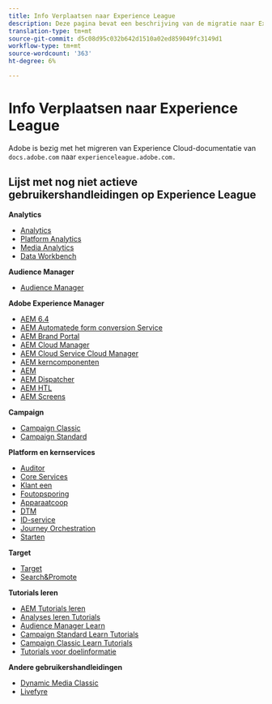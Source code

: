 ```yaml
---
title: Info Verplaatsen naar Experience League
description: Deze pagina bevat een beschrijving van de migratie naar Experience League en een lijst met koppelingen naar gefaseerde gebruikershandleidingen.
translation-type: tm+mt
source-git-commit: d5c08d95c032b642d1510a02ed859049fc3149d1
workflow-type: tm+mt
source-wordcount: '363'
ht-degree: 6%

---
```



# Info Verplaatsen naar Experience League

Adobe is bezig met het migreren van Experience Cloud-documentatie van `docs.adobe.com` naar `experienceleague.adobe.com.`

## Lijst met nog niet actieve gebruikershandleidingen op Experience League

**Analytics**

* [Analytics](https://experienceleague.adobe.com/docs/analytics/landing/index.html)
* [Platform Analytics](https://experienceleague.adobe.com/docs/analytics-platform/using/cja-landing.html)
* [Media Analytics](https://experienceleague.adobe.com/docs/media-analytics/using/media-overview.html)
* [Data Workbench](https://experienceleague.adobe.com/docs/data-workbench/using/index.html)

**Audience Manager**

* [Audience Manager](https://experienceleague.adobe.com/docs/audience-manager/user-guide/aam-home.html)

**Adobe Experience Manager**

* [AEM 6.4](https://experienceleague.adobe.com/docs/experience-manager-64/administering/index.html)
* [AEM Automatede form conversion Service](https://experienceleague.adobe.com/docs/aem-forms-automated-conversion-service/using/introduction.html)
* [AEM Brand Portal](https://experienceleague.adobe.com/docs/experience-manager-brand-portal/using/index.html)
* [AEM Cloud Manager](https://experienceleague.adobe.com/docs/experience-manager-cloud-manager/using/introduction-to-cloud-manager.html)
* [AEM Cloud Service Cloud Manager](https://experienceleague.adobe.com/docs/experience-manager-cloud-service-cloud-manager/using/introduction-to-cloud-service.html)
* [AEM kerncomponenten](https://experienceleague.adobe.com/docs/experience-manager-core-components/using/introduction.html)
* [AEM](https://experienceleague.adobe.com/docs/experience-manager-desktop-app/using/introduction.html)
* [AEM Dispatcher](https://experienceleague.adobe.com/docs/experience-manager-dispatcher/using/dispatcher.html)
* [AEM HTL](https://experienceleague.adobe.com/docs/experience-manager-htl/using/overview.html)
* [AEM Screens](https://experienceleague.adobe.com/docs/experience-manager-screens/user-guide/aem-screens-introduction.html)

**Campaign**

* [Campaign Classic](https://experienceleague.adobe.com/docs/campaign-classic/using/campaign-classic-home.html)
* [Campaign Standard](https://experienceleague.adobe.com/docs/campaign-standard/using/campaign-standard-home.html)

**Platform en kernservices**

* [Auditor](https://experienceleague.adobe.com/docs/auditor/using/overview.html)
* [Core Services](https://experienceleague.adobe.com/docs/core-services/interface/marketing-cloud-integrations.html)
* [Klant een](https://experienceleague.adobe.com/docs/customer-one/using/index.html)
* [Foutopsporing](https://experienceleague.adobe.com/docs/debugger/using/experience-cloud-debugger.html)
* [Apparaatcoop](https://experienceleague.adobe.com/docs/device-co-op/using/index.html)
* [DTM](https://experienceleague.adobe.com/docs/dtm/using/dtm-home.html)
* [ID-service](https://experienceleague.adobe.com/docs/id-service/using/index.html)
* [Journey Orchestration](https://experienceleague.adobe.com/docs/journeys/using/journey-orchestration-home.html)
* [Starten](https://experienceleague.adobe.com/docs/launch/using/overview.html)

**Target**

* [Target](https://experienceleague.adobe.com/docs/target/using/target-home.html)
* [Search&amp;Promote](https://experienceleague.adobe.com/docs/search-promote/using/sp-home.html)

**Tutorials leren**

* [AEM Tutorials leren](https://experienceleague.adobe.com/docs/audience-manager-learn/tutorials/overview.html)
* [Analyses leren Tutorials](https://experienceleague.adobe.com/docs/analytics-learn/tutorials/overview.html)
* [Audience Manager Learn](https://experienceleague.adobe.com/docs/audience-manager-learn/tutorials/overview.html)
* [Campaign Standard Learn Tutorials](https://experienceleague.adobe.com/docs/campaign-standard-learn/tutorials/overview.html)
* [Campaign Classic Learn Tutorials](https://experienceleague.adobe.com/docs/campaign-classic-learn/tutorials/overview.html)
* [Tutorials voor doelinformatie](https://experienceleague.adobe.com/docs/target-learn/tutorials/overview.html)

**Andere gebruikershandleidingen**

* [Dynamic Media Classic](https://experienceleague.adobe.com/docs/dynamic-media-classic/using/index.html)
* [Livefyre](https://experienceleague.adobe.com/docs/livefyre/using/index.html)
